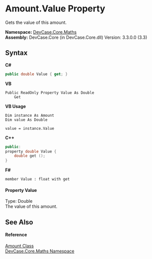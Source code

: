# Amount.Value Property 
 

Gets the value of this amount.

**Namespace:**&nbsp;<a href="N_DevCase_Core_Maths">DevCase.Core.Maths</a><br />**Assembly:**&nbsp;DevCase.Core (in DevCase.Core.dll) Version: 3.3.0.0 (3.3)

## Syntax

**C#**<br />
``` C#
public double Value { get; }
```

**VB**<br />
``` VB
Public ReadOnly Property Value As Double
	Get
```

**VB Usage**<br />
``` VB Usage
Dim instance As Amount
Dim value As Double

value = instance.Value

```

**C++**<br />
``` C++
public:
property double Value {
	double get ();
}
```

**F#**<br />
``` F#
member Value : float with get

```


#### Property Value
Type: Double<br />The value of this amount.

## See Also


#### Reference
<a href="T_DevCase_Core_Maths_Amount">Amount Class</a><br /><a href="N_DevCase_Core_Maths">DevCase.Core.Maths Namespace</a><br />